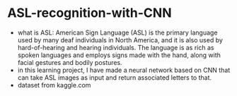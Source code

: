 # ASL-recognition-with-CNN
- what is ASL: American Sign Language (ASL) is the primary language used by many deaf individuals in North America, and it is also used by hard-of-hearing and hearing individuals. The language is as rich as spoken languages and employs signs made with the hand, along with facial gestures and bodily postures.
- in this learning project, I have made a neural network based on CNN that can take ASL images as input and return associated letters to that.
- dataset from kaggle.com
